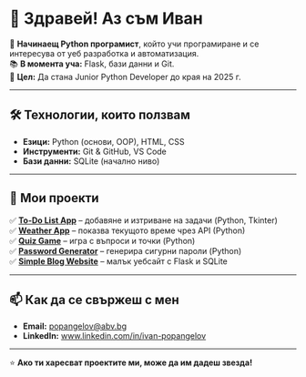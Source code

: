 # 👋 Здравей! Аз съм Иван

🎯 **Начинаещ Python програмист**, който учи програмиране и се интересува от уеб разработка и автоматизация.  
📚 **В момента уча:** Flask, бази данни и Git.  
🚀 **Цел:** Да стана Junior Python Developer до края на 2025 г.

---

## 🛠 **Технологии, които ползвам**
- **Езици:** Python (основи, OOP), HTML, CSS  
- **Инструменти:** Git & GitHub, VS Code  
- **Бази данни:** SQLite (начално ниво)  

---

## 🌟 **Мои проекти**
✅ [**To-Do List App**](https://github.com/твоето-име/To-Do-List) – добавяне и изтриване на задачи (Python, Tkinter)  
✅ [**Weather App**](https://github.com/твоето-име/Weather-App) – показва текущото време чрез API (Python)  
✅ [**Quiz Game**](https://github.com/твоето-име/Quiz-Game) – игра с въпроси и точки (Python)  
✅ [**Password Generator**](https://github.com/твоето-име/Password-Generator) – генерира сигурни пароли (Python)  
✅ [**Simple Blog Website**](https://github.com/твоето-име/Simple-Blog) – малък уебсайт с Flask и SQLite

---

## 📫 **Как да се свържеш с мен**
- **Email:** popangelov@abv.bg
- **LinkedIn:** www.linkedin.com/in/ivan-popangelov
---

⭐ **Ако ти харесват проектите ми, може да им дадеш звезда!**
